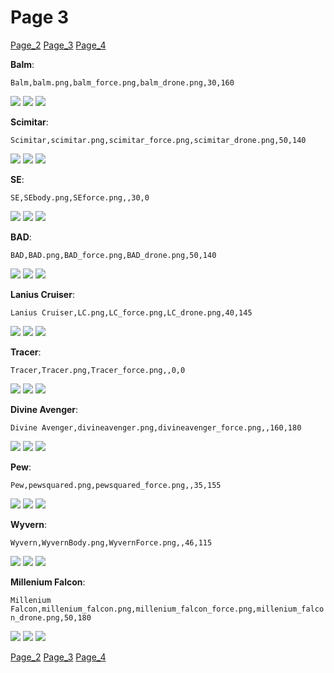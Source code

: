 # Page 3
[Page_2](./Page_2.md)
[Page_3](./Page_3.md)
[Page_4](./Page_4.md)

**Balm**: []()

`Balm,balm.png,balm_force.png,balm_drone.png,30,160`

![](https://github.com/areon546/NovaDriftCustomSkinRepository/raw/main/custom_skins/balm.png)
![](https://github.com/areon546/NovaDriftCustomSkinRepository/raw/main/custom_skins/balm_force.png)
![](https://github.com/areon546/NovaDriftCustomSkinRepository/raw/main/custom_skins/balm_drone.png)


**Scimitar**: []()

`Scimitar,scimitar.png,scimitar_force.png,scimitar_drone.png,50,140`

![](https://github.com/areon546/NovaDriftCustomSkinRepository/raw/main/custom_skins/scimitar.png)
![](https://github.com/areon546/NovaDriftCustomSkinRepository/raw/main/custom_skins/scimitar_force.png)
![](https://github.com/areon546/NovaDriftCustomSkinRepository/raw/main/custom_skins/scimitar_drone.png)


**SE**: []()

`SE,SEbody.png,SEforce.png,,30,0`

![](https://github.com/areon546/NovaDriftCustomSkinRepository/raw/main/custom_skins/SEbody.png)
![](https://github.com/areon546/NovaDriftCustomSkinRepository/raw/main/custom_skins/SEforce.png)
![](https://github.com/areon546/NovaDriftCustomSkinRepository/raw/main/custom_skins/)


**BAD**: []()

`BAD,BAD.png,BAD_force.png,BAD_drone.png,50,140`

![](https://github.com/areon546/NovaDriftCustomSkinRepository/raw/main/custom_skins/BAD.png)
![](https://github.com/areon546/NovaDriftCustomSkinRepository/raw/main/custom_skins/BAD_force.png)
![](https://github.com/areon546/NovaDriftCustomSkinRepository/raw/main/custom_skins/BAD_drone.png)


**Lanius Cruiser**: []()

`Lanius Cruiser,LC.png,LC_force.png,LC_drone.png,40,145`

![](https://github.com/areon546/NovaDriftCustomSkinRepository/raw/main/custom_skins/LC.png)
![](https://github.com/areon546/NovaDriftCustomSkinRepository/raw/main/custom_skins/LC_force.png)
![](https://github.com/areon546/NovaDriftCustomSkinRepository/raw/main/custom_skins/LC_drone.png)


**Tracer**: []()

`Tracer,Tracer.png,Tracer_force.png,,0,0`

![](https://github.com/areon546/NovaDriftCustomSkinRepository/raw/main/custom_skins/Tracer.png)
![](https://github.com/areon546/NovaDriftCustomSkinRepository/raw/main/custom_skins/Tracer_force.png)
![](https://github.com/areon546/NovaDriftCustomSkinRepository/raw/main/custom_skins/)


**Divine Avenger**: []()

`Divine Avenger,divineavenger.png,divineavenger_force.png,,160,180`

![](https://github.com/areon546/NovaDriftCustomSkinRepository/raw/main/custom_skins/divineavenger.png)
![](https://github.com/areon546/NovaDriftCustomSkinRepository/raw/main/custom_skins/divineavenger_force.png)
![](https://github.com/areon546/NovaDriftCustomSkinRepository/raw/main/custom_skins/)


**Pew**: []()

`Pew,pewsquared.png,pewsquared_force.png,,35,155`

![](https://github.com/areon546/NovaDriftCustomSkinRepository/raw/main/custom_skins/pewsquared.png)
![](https://github.com/areon546/NovaDriftCustomSkinRepository/raw/main/custom_skins/pewsquared_force.png)
![](https://github.com/areon546/NovaDriftCustomSkinRepository/raw/main/custom_skins/)


**Wyvern**: []()

`Wyvern,WyvernBody.png,WyvernForce.png,,46,115`

![](https://github.com/areon546/NovaDriftCustomSkinRepository/raw/main/custom_skins/WyvernBody.png)
![](https://github.com/areon546/NovaDriftCustomSkinRepository/raw/main/custom_skins/WyvernForce.png)
![](https://github.com/areon546/NovaDriftCustomSkinRepository/raw/main/custom_skins/)


**Millenium Falcon**: []()

`Millenium Falcon,millenium_falcon.png,millenium_falcon_force.png,millenium_falcon_drone.png,50,180`

![](https://github.com/areon546/NovaDriftCustomSkinRepository/raw/main/custom_skins/millenium_falcon.png)
![](https://github.com/areon546/NovaDriftCustomSkinRepository/raw/main/custom_skins/millenium_falcon_force.png)
![](https://github.com/areon546/NovaDriftCustomSkinRepository/raw/main/custom_skins/millenium_falcon_drone.png)

[Page_2](./Page_2.md)
[Page_3](./Page_3.md)
[Page_4](./Page_4.md)
